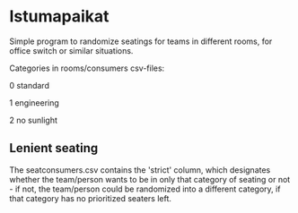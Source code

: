 # Istumapaikat
Simple program to randomize seatings for teams in different rooms, for office switch or similar situations.

Categories in rooms/consumers csv-files:

0 standard

1 engineering

2 no sunlight

## Lenient seating

The seatconsumers.csv contains the 'strict' column, which designates whether the team/person wants to be in only that category of seating or not - if not, the team/person could be randomized into a different category, if that category has no prioritized seaters left.
